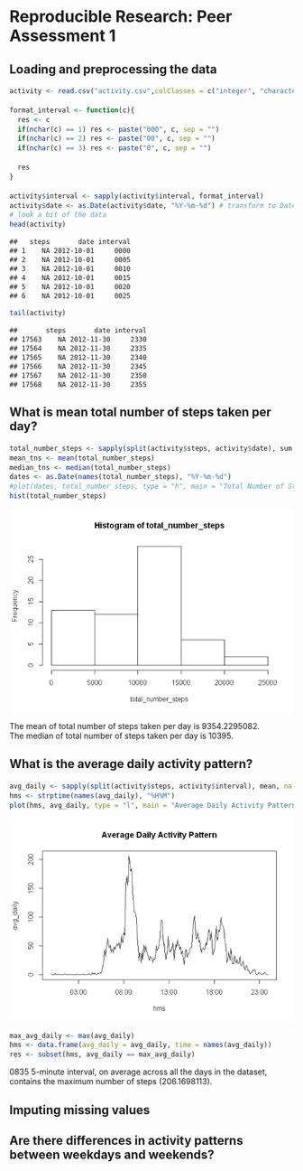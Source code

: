 # Reproducible Research: Peer Assessment 1


## Loading and preprocessing the data

```r
activity <- read.csv("activity.csv",colClasses = c("integer", "character", "character"))

format_interval <- function(c){
  res <- c
  if(nchar(c) == 1) res <- paste("000", c, sep = "")
  if(nchar(c) == 2) res <- paste("00", c, sep = "")
  if(nchar(c) == 3) res <- paste("0", c, sep = "")
  
  res
}

activity$interval <- sapply(activity$interval, format_interval)
activity$date <- as.Date(activity$date, "%Y-%m-%d") # transform to Date
# look a bit of the data
head(activity)
```

```
##   steps       date interval
## 1    NA 2012-10-01     0000
## 2    NA 2012-10-01     0005
## 3    NA 2012-10-01     0010
## 4    NA 2012-10-01     0015
## 5    NA 2012-10-01     0020
## 6    NA 2012-10-01     0025
```

```r
tail(activity)
```

```
##       steps       date interval
## 17563    NA 2012-11-30     2330
## 17564    NA 2012-11-30     2335
## 17565    NA 2012-11-30     2340
## 17566    NA 2012-11-30     2345
## 17567    NA 2012-11-30     2350
## 17568    NA 2012-11-30     2355
```

## What is mean total number of steps taken per day?

```r
total_number_steps <- sapply(split(activity$steps, activity$date), sum, na.rm = TRUE)
mean_tns <- mean(total_number_steps)
median_tns <- median(total_number_steps)
dates <- as.Date(names(total_number_steps), "%Y-%m-%d")
#plot(dates, total_number_steps, type = "h", main = "Total Number of Steps Taken Each Day (2012)")
hist(total_number_steps)
```

![](PA1_template_files/figure-html/totoal_numver_steps-1.png) 

The mean of total number of steps taken per day is 9354.2295082.  
The median of total number of steps taken per day is 10395.

## What is the average daily activity pattern?

```r
avg_daily <- sapply(split(activity$steps, activity$interval), mean, na.rm = TRUE)
hms <- strptime(names(avg_daily), "%H%M")
plot(hms, avg_daily, type = "l", main = "Average Daily Activity Pattern")
```

![](PA1_template_files/figure-html/avg_daily_pattern-1.png) 

```r
max_avg_daily <- max(avg_daily)
hms <- data.frame(avg_daily = avg_daily, time = names(avg_daily))
res <- subset(hms, avg_daily == max_avg_daily)
```
0835 5-minute interval, on average across all the days in the dataset, contains the maximum number of steps (206.1698113).

## Imputing missing values



## Are there differences in activity patterns between weekdays and weekends?
